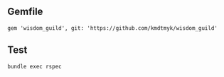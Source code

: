 ## Gemfile

```
gem 'wisdom_guild', git: 'https://github.com/kmdtmyk/wisdom_guild'
```

## Test

```
bundle exec rspec
```
